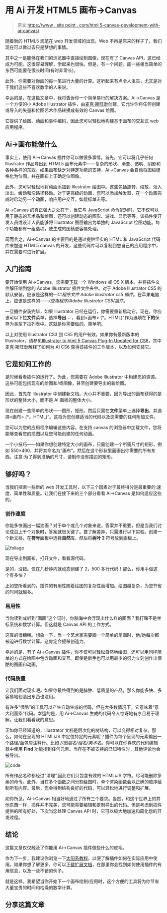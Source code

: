 # 用 Ai 开发 HTML5 画布->Canvas

> 原文:[https://www . site point . com/html 5-canvas-development-with-ai-canvas/](https://www.sitepoint.com/html5-canvas-development-with-ai-canvas/)

随着新的 HTML5 规范在 web 开发领域的出现，Web 不再是原来的样子了。我们现在可以做过去只是梦想的事情。

其中之一是能够在我们的浏览器中直接绘制图像，现在有了 Canvas API，这已经成为可能。这很容易理解，学起来也很快。但是，有一个问题。画一些相当简单的东西可能要花很长时间(有时非常长)。

此外，你需要对你画的每一笔进行大量的计算。这听起来有点令人沮丧，尤其是对于我们这些不喜欢数学的人来说。

幸运的是，在这篇文章中，我将告诉你一个简单易行的解决方案。Ai->Canvas 是一个方便的小 Adobe Illustrator 插件，由[麦克·斯旺逊](http://blog.mikeswanson.com/)创建，它允许你将任何创建或导入的矢量和位图艺术作品转换成有效的 Canvas 绘图。

它提供了绘图、动画和事件编码，因此您可以轻松地构建基于画布的交互式 web 应用程序。

## Ai->画布能做什么

事实上，使用 Ai->Canvas 插件你可以做很多事情。首先，它可以将几乎任何 Illustrator 作品导出到 HTML5 画布元素中——复杂的形状、渐变、透明、阴影和各种各样的东西。如果画布缺乏对特定功能的支持，Ai->Canvas 会自动将图稿栅格化为位图，并在画布上正确定位图像。

此外，您可以轻松地将动画添加到 Illustrator 绘图中。这些包括旋转、缩放、淡入淡出、缓动和沿路径移动。对于更高级的动画，您可以添加触发器，在一个动画完成时启动另一个动画，响应用户交互，如鼠标单击等。

Ai->Canvas 的真正强大之处在于，当它与 JavaScript 命令配对时，它不仅可以用于静态的艺术品和绘图，还可以创建动态的图形、游戏、显示等等。该插件使开发人员或设计人员能够将 Illustrator 图层输出为单独的 JavaScript 绘图功能。每个功能都有一组选项，使生成的图稿更容易处理。

简而言之，Ai->Canvas 的主要目的是通过提供坚实的 HTML 和 JavaScript 代码库来加速 HTML5 canvas 的开发，这些代码库可以复制到您自己的应用程序中，并在需要时进行扩展。

## 入门指南

要开始使用 Ai->Canvas，您需要[下载](http://www.visitmix.com/labs/ai2canvas/)一个 Windows 或 OS X 版本，并将插件文件解压缩到您的 Adobe Illustrator 插件文件夹中。对于 Adobe Illustrator CS5 的默认安装，应该是这样的—*C:程序文件 Adobe Illustrator cs5 插件*。在苹果电脑上，应该是这样的——*/应用程序/Adobe Illustrator CS5/插件*。

一旦插件安装完毕，如果 Illustrator 已经在运行，你需要重新启动它。现在，你应该可以下拉**文件**菜单，选择**导出…** ，看到<画布> (*。HTML)"作为选项在**下的**保存为类型下拉列表中。这就是你需要做的。简单吧。

以上对使用 Illustrator CS3 到 CS5 的用户有效。如果你有最新版本的 Illustrator，请参见[Illustrator to html 5 Canvas Plug-In Updated for CS6](http://blog.mikeswanson.com/post/29634279264/ai2canvas)，其中麦克·斯旺逊解释了如何为 AI CS6 获得该插件的工作版本，以及如何安装它。

## 它是如何工作的

是时候看看插件的运行了。为此，您需要在 Adobe Illustrator 中构建您的资源。这些可能包括现有的绘图和/或图像，甚至创建要导出的新绘图。

因此，首先在 Illustrator 中创建新文档。大小并不重要，因为导出的画布获得的是形状的整体大小，而不是 AI 画板的整体大小。

现在创建一些简单的形状——圆形，矩形。然后只需在**文件**菜单上选择**导出**，并选择<画布> (*。HTML)”。这将为您创建适当的代码以及您需要的任何附加文件。

您可以为您的应用程序编辑这些内容。在支持 canvas 的浏览器中加载文件，您将能够查看您的插图以及您可能创建的任何动画。

一个小技巧——如果你想创建特定大小的画布，只需创建一个所需尺寸的矩形，例如 550×400，并将其命名为“画布”。然后在这个形状里面画出你需要的所有东西。注意:为了得到准确的尺寸，请制作没有描边的矩形。

## 够好吗？

当我们探索一些新的 web 开发工具时，以下三个因素对于最终得分是最重要的:速度、简单性和质量。让我们在接下来的三个部分看看 Ai->Canvas 是如何适应这些的。

### 创作速度

你能多快画出一幅油画？对于单个或几个对象来说，答案并不重要，但是当我们讨论成百上千个对象时，答案就很关键了。要了解差异，只需进行以下实验。创建一个新文档，在**符号**面板中选择**自然**库，然后将**树叶 2** 符号放到画板上。

![foliage](../Images/7dcc3d754dac4b0b4788d62cf796d4fc.png)

现在导出到画布，打开文件，看看源代码。

是的，没错。仅在几秒钟内就动态创建了 2，500 多行代码！那么，你用手做这个有多快？

正如您所看到的，插件的有用性随着绘图的复杂性而增加。绘图越复杂，为您节省的时间就越多。

### 易用性

当你读到或听到“画画”这个词时，你脑海中会浮现出什么样的画面？我打赌不是坐标系统和数学计算。但这就是 Canvas API 的工作方式。

这真的很糟糕。想象一下，当一个艺术家需要画一个简单的笔画时，他/她每次都被迫进行数学计算。这肯定会扼杀创造力。

幸运的是，有了 Ai->Canvas 插件，你不仅可以轻松自然地绘图，还可以用同样简单的方式在绘图中包含动画和交互。即使是新手也可以用最少的努力立刻创作出很酷的图画和动画。

### 代码质量

让我们面对现实吧。如果你最终得到的是臃肿、低质量的产品，那么你能多快、多容易地创造出东西也没用。

有许多“很酷”的工具可以产生自动生成的代码，但在大多数情况下，它意味着“意大利面条”代码。幸运的是，用 Ai->Canvas 生成的代码令人惊讶地有序且易于理解。让我们看看我的意思。

正如你已经知道的，Illustrator 文档是层次化的树结构，可以变得相对复杂。那么，如何在呈现的 HTML/JS 中定位特定的元素呢？插件为每个呈现的元素输出一个路径/面包屑注释行。比如 *//图层名/组名/美术名*。你可以在你喜欢的代码编辑器中使用 **Find** 功能找到任何元素。当存在不被支持的已知特性时，其他评论也会被导出。

![code](../Images/f7c13237468a939c14164e1270bdd367.png)

所有作品名称都经过“清理”,因此它们只包含有效的 HTML/JS 字符。尽可能删除多余的命令。此外，当在多个函数之间分割绘图时，单个渲染函数会以正确的顺序绘制所有内容。最后，您会得到结构良好的代码，可以轻松地进行调整和扩展。

如你所见，Ai->Canvas 相当好地通过了所有三个要求。当然，和这个世界上的其他东西一样，插件并不完美，您可能需要编辑和定制导出的代码。但是考虑到插件提供的所有好处，下次当您处理 Canvas API 时，它可以极大地加速和简化您的开发过程。

## 结论

这篇文章仅仅触及了你能用 Ai->Canvas 插件做些什么的皮毛。

作为下一步，我建议你浏览一下[太阳系教程](http://www.visitmix.com/labs/ai2canvas/documentation.html)，以便了解插件如何在实际应用中使用。如果你想了解更多，你可以[下载扩展文档](http://www.visitmix.com/labs/ai2canvas/common/tutorials/ai2canvas.zip)，在那里你会找到如何使用插件的有用信息，以及一些不错的例子。

就是这样。我希望当你开始下一个画布绘制/应用时，这个方便的工具将为你节省大量宝贵的时间和枯燥的数学计算。

## 分享这篇文章